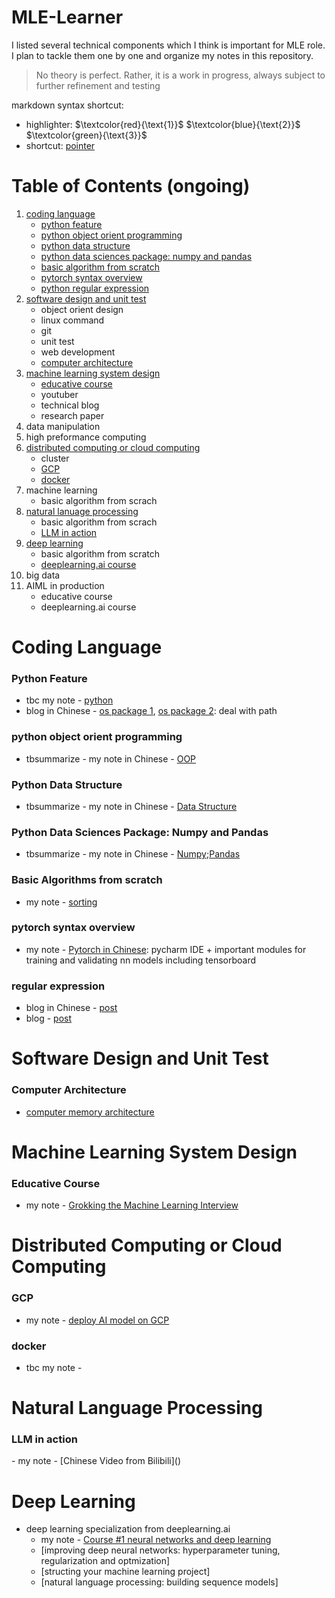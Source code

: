 # MLE-Learner
I listed several technical components which I think is important for MLE role. I plan to tackle them one by one and organize my notes in this repository.

> No theory is perfect. Rather, it is a work in progress, always subject to further refinement and testing

markdown syntax shortcut:
- highlighter:
$`\textcolor{red}{\text{1}}`$ 
$`\textcolor{blue}{\text{2}}`$ 
$`\textcolor{green}{\text{3}}`$
- shortcut:
<a id='tag'></a> [pointer](#tag)

# Table of Contents (ongoing)
1. [coding language](#cl)
      - [python feature](#pf)
      - [python object orient programming](#opp)
      - [python data structure](#pds)
      - [python data sciences package: numpy and pandas](#pdspnap)
      - [basic algorithm from scratch](#bafs1)
      - [pytorch syntax overview](#pso)
      - [python regular expression](#re)
3. [software design and unit test](#sdut)
      - object orient design
      - linux command
      - git
      - unit test
      - web development
      - [computer architecture](#ca)
5. [machine learning system design](#mlsd)
      - [educative course](#ec)
      - youtuber 
      - technical blog
      - research paper
7. data manipulation
8. high preformance computing
9. [distributed computing or cloud computing](#dccc)
      - cluster
      - [GCP](#gcp)
      - [docker](#docker)
11. machine learning
      - basic algorithm from scrach
13. [natural lanuage processing](#nlp)
      - basic algorithm from scrach
      - [LLM in action](#llmia)
14. [deep learning](#dl)
      - basic algorithm from scratch
      - [deeplearning.ai course](#dlaic)
16. big data
17. AIML in production
      - educative course
      - deeplearning.ai course

# Coding Language
<a id='cl'></a>
### Python Feature
<a id='pf'></a>
- tbc my note - [python](https://github.com/tinghe14/MLE-Learner/blob/45ce07d71a72f79532017089325163ea87217cd2/Coding%20Language/Python%20Feature/0_begin2advance.md)
- blog in Chinese - [os package 1](https://blog.csdn.net/longshenlmj/article/details/13294871), [os package 2](https://zhuanlan.zhihu.com/p/600048459): deal with path
### python object orient programming
<a id='oop'></a>
- tbsummarize - my note in Chinese - [OOP](https://blog.csdn.net/u010701274/category_11662768.html?spm=1001.2014.3001.5482)
### Python Data Structure
<a id='pds'></a>
- tbsummarize - my note in Chinese - [Data Structure](https://blog.csdn.net/u010701274/category_11690409.html)
### Python Data Sciences Package: Numpy and Pandas
<a id='pdspnap'></a>
- tbsummarize - my note in Chinese - [Numpy](https://blog.csdn.net/u010701274/article/details/121036600);[Pandas](https://blog.csdn.net/u010701274/article/details/121204106)
### Basic Algorithms from scratch
<a id='bafs1'></a>
- my note - [sorting](https://github.com/tinghe14/MLE-Learner/blob/babadbb78f3d3b3a9cf939d371975ad200ffff71/Coding%20Language/Basic%20Algorithm%20from%20Scrach/sorting.md)
### pytorch syntax overview
<a id='pso'></a>
- my note - [Pytorch in Chinese](https://github.com/tinghe14/MLE-Learner/blob/cffde655d457b99a9a4a83f43e3b6f902bbaaf7a/Coding%20Language/Pytorch%20Syntax%20Overview/Pytorch.md): pycharm IDE + important modules for training and validating nn models including tensorboard
### regular expression
<a id='re'></a>
- blog in Chinese - [post](https://blog.csdn.net/u010701274/article/details/122235661)
- blog - [post](https://blog.csdn.net/u010701274?type=blog)

# Software Design and Unit Test
<a id='sdut'></a>
### Computer Architecture
<a id='ca'></a>
- [computer memory architecture](https://github.com/tinghe14/MLE-Learner/blob/7f686e86a8c86761d6068b0e69517632881cd9d7/Software%20Design%20and%20Unit%20Test/Computer%20Architecture/computer_memory_hierarchy.md)

# Machine Learning System Design
<a id='mlsd'></a>
### Educative Course
<a id='ec'></a>
- my note - [Grokking the Machine Learning Interview]()
  
# Distributed Computing or Cloud Computing
<a id='dccc'></a>
### GCP
<a id='gcp'></a>
- my note - [deploy AI model on GCP](https://github.com/tinghe14/MLE-Learner/blob/4384baf120a54c55f11ca2b0d3a2ed9342e0e246/Distributed%20Computing%20or%20Cloud%20Computing/README.md)
### docker
<a id='docker'></a>
- tbc my note -

# Natural Language Processing
<a id='nlp'></a>
### LLM in action
<a id='llmia'> 
- my note - [Chinese Video from Bilibili]()

# Deep Learning
<a id='dl'></a>
- deep learning specialization from deeplearning.ai 
  - my note - [Course #1 neural networks and deep learning]()
  - [improving deep neural networks: hyperparameter tuning, regularization and optmization]
  - [structing your machine learning project]
  - [natural language processing: building sequence models]

<!--
# Coding Language (foundation)
https://python-web-guide.readthedocs.io/zh/latest/base/basics.html
https://khuyentran1401.github.io/Efficient_Python_tricks_and_tools_for_data_scientists/Chapter6/logging_debugging.html
## Python Features
标题（描述下highlight）
1. educative module: Python 3: from beginner to advanced
      - [note]()
## Object Orient Programming
1. educative module: Learn Object-Oriented Programming in Python
      - [note]()
## Vectorize: Numpy
## Basic Algorithms from scratch

# Software Design and Unit Test （foundation）
## Object Orient Design
1. [educative module: grokking the low level design interview using OOD principles](https://www.educative.io/courses/grokking-the-low-level-design-interview-using-ood-principles)
  - 
## Git
https://zhuanlan.zhihu.com/p/34223150
## Unit Test
https://code.visualstudio.com/docs/python/testing
## Web Development
software framework: https://www.freecodecamp.org/news/what-is-a-framework-software-frameworks-definition/
建立一个网站hold自己的model


# Machine Learning System Design （high-priority）
## educative
## B站王树森
## 技术博客：卢明冬
## 各大公司博客
## 学术论文
page rank, learning to rank, arima time series modeling, ranking algorithm, 经典的recommendation system

# Data Manipulation
my notes are in Notion

# High Performance Computing 
# 看书

# Distributed Computing or Cloud Computing
## cluster
## GCP
## docker

# Machine Learning
## Basic Algorithms from scratch

# Natural Language Processing
## Basic Algorithms from scratch

# Big Data
## Spark

# AIML in Production
data science in productions: building scalable model pipelines
cousera: MLOOP

<!---
https://www.1point3acres.com/bbs/thread-997815-1-1.html
- 现在市场上有好多找做LLM背景人的坑。
我好奇这样背景的人和普通做NLP的人有什么主要的差异吗？
例如我这样的水货背景
- 3年前搞过一点NLP，会做常见的一些task（分类、问答、翻译什么的）。最近几年的进展都没怎么跟了。
- 明白古早版本的bert，transformer，gpt都是怎么工作的。
- 知道language model是怎么弄出来的（large的没碰过）
- 知道多机多卡的训练怎么写
- 会用一些已有推理框架onnx，tensorrt什么的捣鼓捣鼓模型上线
我可以大言不惭的说自己也是LLM背景的人吗？还是会被打回原型？
可能lz的能力能应付大多数工作了，但不足以在众多简历中被选出来，因为这些东西很多人都会。属实，感觉自己只能算个民科。研究方面完全没碰过。
很好的讨论，现在的公司精得很，感觉有没有百亿到千亿param 模型的实战的经验很容易就能在面试中看出来，在lz的基础上分享一些最近半年和相关资方打交道感受到的他们的期望和standard：
- 3年前搞过一点NLP，会做常见的一些task（分类、问答、翻译什么的）。最近几年的进展都没怎么跟了。
  --是否知道用10B以上LLM怎样便宜又有效的实现这些应用，LLM+RLHF/prompt engineering相比传统bert做基础任务有怎样的pros cons，怎样增强robustness/fairness
- 明白古早版本的bert，transformer，gpt都是怎么工作的
   --是否能在面试时不查api的情况下半小时pytorch/tf手撸朴素的bert/gpt实现 从 tokenizaiton/embedding/self attention and ffn 到beam search?
- 知道language model是怎么弄出来的（large的没碰过）
  --千亿规模模型训练都有哪些坑，数据清洗去重有哪些坑和调优技巧？怎么通过各种training dynamics的参数寻找适合的训练参数和训练早期发现不适合的模型参数？
- 知道多机多卡的训练怎么写.
   --megatron实现代码是否熟悉，知道如何修改？pipeline/tensor/data parallelism各项参数应该如何配置
- 会用一些已有推理框架onnx，tensorrt什么的捣鼓捣鼓模型上线
  --onnx/tensorrt/triton/pytorch2.0/deepspeed/fastertransformer用来部署百亿以上模型各有什么坑，如果需要4bit、8bit部署怎样为这些还不支持int8/int4实现相应的cuda kernel并调优超过cublas的水平？
可能他们进的早，我最近面openai和anthropic一类的公司 被问的比刚才列的还深
哎 确实有些面试造火箭的感觉 谁让现在这领域卷呢 不过倒也不用都精通，在一个方面比较专，其他方面能说出一些思考就行
我觉得偏工程的关心也没那么多
除了那几个Transformer的model外 (可以去Huggingface看) 也就是deepspeed zero了 ..... 我只会用data parallel 最多搞30-40B model 需要model/pipeline parallel 我也不知道哪个好
偏研究的东西就比较多了 最好还是经常看论文
比如比较新的positional encoding -> alibi / rotary 这种 会被考到
- 怎么说呢，比 LZ 水的搞 LLM 的人也有，比 LZ 强的面试进不去的也有。
- LZ 是想去搞 LLM，或者说是想去 OpenAI/Google Bard 这种吗？如果不是下面的建议不用看。
- 建议 LZ 跳出学生思维：不是我会这个技术，我就能去搞。
- 想明白这一点：你能为别人贡献什么，别人为什么需要你？
--->
